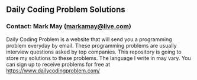 ## Daily Coding Problem Solutions

### Contact: Mark May (markamay@live.com)

Daily Coding Problem is a website that will send you a programming problem everyday by email.
These programming problems are usually interview questions asked by top companies. This repository
is going to store my solutions to these problems. The language I write in may vary. You can
sign up to receive problems for free at https://www.dailycodingproblem.com/
